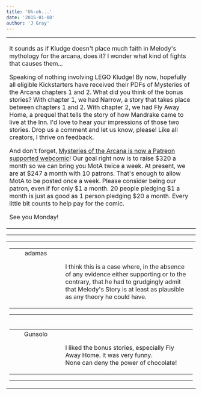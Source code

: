 ```yaml
---
title: 'Uh-oh...'
date: '2015-01-08'
author: 'J Gray'
---
```


<div>
<!-- Main content here -->
<table border="0" class="post"><tbody><tr><td>
   
   <div class="post_body">
       <p>It sounds as if Kludge doesn't place much faith in Melody's mythology for the arcana, does it? I wonder what kind of fights that causes them...</p><p>Speaking of nothing involving LEGO Kludge! By now, hopefully all eligible Kickstarters have received their PDFs of Mysteries of the Arcana chapters 1 and 2. What did you think of the bonus stories? With chapter 1, we had Narrow, a story that takes place between chapters 1 and 2. With chapter 2, we had Fly Away Home, a prequel that tells the story of how Mandrake came to live at the Inn. I'd love to hear your impressions of those two stories. Drop us a comment and let us know, please! Like all creators, I thrive on feedback.</p><p>And don't forget, <a href="http://www.patreon.com/user?u=452395" target="_blank">Mysteries of the Arcana is now a Patreon supported webcomic</a>! Our goal right now is to raise $320 a month so we can bring you MotA twice a week. At present, we are at $247 a month with 10 patrons. That's enough to allow MotA to be posted once a week. Please consider being our patron, even if for only $1 a month. 20 people pledging $1 a month is just as good as 1 person pledging $20 a month. Every little bit counts to help pay for the comic.</p><p>See you Monday!</p>
   </div>
   </td></tr>
   </tbody></table><hr><table style="width:100%; border:0;" class="comment_table"><tbody><tr><td width="100%"><a name=""> </a><div style="width:100%;" class="comment"><table border="0" width="100%"><tbody><tr><td align="center" valign="top" width="125">
<span class="comment_title"><center>adamas<br></center><a name="1921">&nbsp;</a></span><br>
<center><img src="https://www.gravatar.com/avatar.php?gravatar_id=63b5da7dbecbf4a2fac891b8f15ccbc4&amp;default=http%3A%2F%2Fmysteriesofthearcana.com%2Ftemplates%2Fmain%2Fimages%2Favatar.gif&amp;size=80&amp;rating=g" border="0" alt=""></center>
</td>
<td valign="top">


<p class="comment_text"> </p><p class="comment_text"><br> I think this is a case where, in the absence of any evidence either supporting or to the contrary, that he had to grudgingly admit that Melody's Story is at least as plausible as any theory he could have.<br></p>
 

</td></tr></tbody></table>
<hr></div></td></tr><tr><td width="100%"><a name=""> </a><div style="width:100%;" class="comment"><table border="0" width="100%"><tbody><tr><td align="center" valign="top" width="125">
<span class="comment_title"><center>Gunsolo<br></center><a name="1926">&nbsp;</a></span><br>
<center><img src="https://www.gravatar.com/avatar.php?gravatar_id=a94f16ab08c7abb74820e668722a5ffc&amp;default=http%3A%2F%2Fmysteriesofthearcana.com%2Ftemplates%2Fmain%2Fimages%2Favatar.gif&amp;size=80&amp;rating=g" border="0" alt=""></center>
</td>
<td valign="top">


<p class="comment_text"> </p><p class="comment_text"><br> I liked the bonus stories, especially Fly Away Home. It was very funny.<br>None can deny the power of chocolate!</p>
 

</td></tr></tbody></table>
<hr></div></td></tr></tbody></table>
<!-- End main content -->
              </div>
